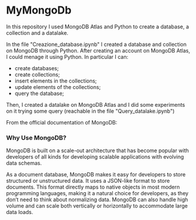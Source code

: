 # MyMongoDb
In this repository I used MongoDB Atlas and Python to create a database, a collection and a datalake.

In the file "Creazione_database.ipynb" I created a database and collection on MongoDB through Python.
After creating an account on MongoDB Atlas, I could menage it using Python. In particular I can:
- create databases;
- create collections;
- insert elements in the collections;
- update elements of the collections;
- query the database;

Then, I created a datalake on MongoDB Atlas and I did some experiments on it trying some query (reachable in the file "Query_datalake.ipynb")

From the official documentation of MongoDB:
### Why Use MongoDB?
MongoDB is built on a scale-out architecture that has become popular with developers of all kinds for developing scalable applications with evolving data schemas.

As a document database, MongoDB makes it easy for developers to store structured or unstructured data. It uses a JSON-like format to store documents. This format directly maps to native objects in most modern programming languages, making it a natural choice for developers, as they don’t need to think about normalizing data. MongoDB can also handle high volume and can scale both vertically or horizontally to accommodate large data loads.
